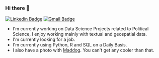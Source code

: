 ### Hi there 👋

[![Linkedin Badge](https://img.shields.io/badge/-victorhausen-blue?style=flat-square&logo=Linkedin&logoColor=white&link=https://www.linkedin.com/in/victorhausen/)](https://www.linkedin.com/in/victorhausen/)
[![Gmail Badge](https://img.shields.io/badge/-victor.hausen@gmail.com-c14438?style=flat-square&logo=Gmail&logoColor=white&link=mailto:victor.hausen@gmail.com)](mailto:victor.hausen@gmail.com)


- I'm currently working on Data Science Projects related to Political Science, I enjoy working mainly with textual and geospatial data.
- I'm currently looking for a job.
- I'm currently using Python, R and SQL on a Daily Basis.
- I also have a photo with [Maddog](https://i.imgur.com/rzM2nz2.jpg). You can't get any cooler than that.
